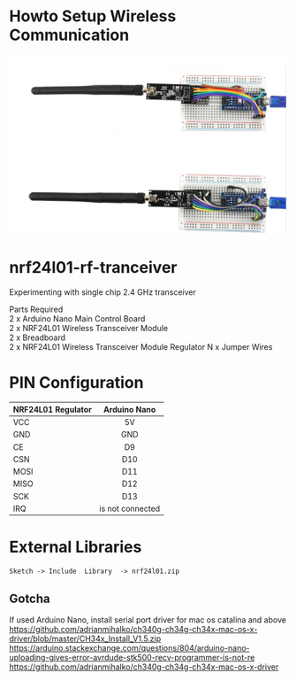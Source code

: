 #  Howto Setup Wireless Communication   

![Howto Setup Wireless Communication ](./nRF24L01.png)

# nrf24l01-rf-tranceiver
Experimenting with single chip 2.4 GHz transceiver

Parts Required    
2 x Arduino Nano Main Control Board   
2 x NRF24L01 Wireless Transceiver Module   
2 x Breadboard  
2 x NRF24L01 Wireless Transceiver Module Regulator N x Jumper Wires  

# PIN  Configuration  
  
| NRF24L01 Regulator | Arduino Nano |
|----------|:-------------:|
| VCC | 5V | 
| GND | GND |
| CE | D9 |
| CSN | D10 |
| MOSI | D11 |
| MISO | D12 |
| SCK | D13 |
| IRQ | is not connected |

    

# External Libraries  
```  
Sketch -> Include  Library  -> nrf24l01.zip   
```  
## Gotcha  
If used Arduino Nano, install serial port driver for mac os catalina and above    
https://github.com/adrianmihalko/ch340g-ch34g-ch34x-mac-os-x-driver/blob/master/CH34x_Install_V1.5.zip  
https://arduino.stackexchange.com/questions/804/arduino-nano-uploading-gives-error-avrdude-stk500-recv-programmer-is-not-re  
https://github.com/adrianmihalko/ch340g-ch34g-ch34x-mac-os-x-driver   


